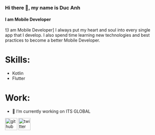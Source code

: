 ### Hi there 👋, my name is Duc Anh
#### I am Mobile Developer
![I am Mobile Developer]
I always put my heart and soul into every single app that I develop. I also spend time learning new technologies and best practices to become a better Mobile Developer.

# Skills: 
- Kotlin
- Flutter 
# Work:
- 🔭 I’m currently working on ITS GLOBAL 


[<img src='https://cdn.jsdelivr.net/npm/simple-icons@3.0.1/icons/github.svg' alt='github' height='40'>](https://github.com/https://github.com/bdadev2000)  [<img src='https://cdn.jsdelivr.net/npm/simple-icons@3.0.1/icons/twitter.svg' alt='twitter' height='40'>](https://twitter.com/https://twitter.com/cAnhBi09793511)  

